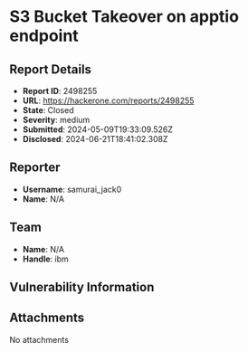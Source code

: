# S3 Bucket Takeover on apptio endpoint

## Report Details
- **Report ID**: 2498255
- **URL**: https://hackerone.com/reports/2498255
- **State**: Closed
- **Severity**: medium
- **Submitted**: 2024-05-09T19:33:09.526Z
- **Disclosed**: 2024-06-21T18:41:02.308Z

## Reporter
- **Username**: samurai_jack0
- **Name**: N/A

## Team
- **Name**: N/A
- **Handle**: ibm

## Vulnerability Information


## Attachments
No attachments

